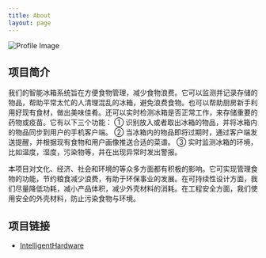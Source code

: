 ```yaml
---
title: About
layout: page
---
```

![Profile Image](assets/images/profile.png)
<!--![Profile Image]({% if site.external-image %}{{ site.picture }}{% else %}{{ site.url }}/{{ site.picture }}{% endif %})-->



<h2>项目简介</h2>

<p>我们的智能冰箱系统旨在方便食物管理，减少食物浪费。它可以监测并记录存储的物品，帮助平常太忙的人清理混乱的冰箱，避免浪费食物。也可以帮助厨房新手利用好现有食材，做出美味佳肴。还可以实时检测冰箱是否正常工作，来存储重要的药物或疫苗。它有以下三个功能：
① 识别放入或者取出冰箱的物品，并将冰箱内的物品同步到用户的手机客户端。
② 当冰箱内的物品即将过期时，通过客户端发送提醒，并根据现有食物和用户画像推送合适的菜谱。
③ 实时监测冰箱的环境，比如温度，湿度，污染物等，并在出现异常时发出警报。
</p>

<p>本项目对文化、经济、社会和环境的等众多方面都有积极的影响。它可实现管理食物的功能，节约粮食减少浪费，有助于环保事业的发展。在可持续性设计方面，我们尽量降低功耗，减小产品体积，减少外壳材料的消耗。在工程安全方面，我们使用安全的外壳材料，防止污染食物与环境。
</p>


<h2>项目链接</h2>

<ul>
	<li><a href="https://github.com/IntelligentHardware">IntelligentHardware</a></li>

</ul>

<!--
<p>Lorem Lorem ipsum dolor sit amet, consectetur adipisicing elit, sed do eiusmod
tempor incididunt ut labore et dolore magna aliqua. Ut enim ad minim veniam,
quis nostrud exercitation ullamco laboris nisi ut aliquip ex ea commodo
consequat. Duis aute irure dolor in reprehenderit in voluptate velit esse
cillum dolore eu fugiat nulla pariatur. Excepteur sint occaecat cupidatat non
proident, sunt in culpa qui officia deserunt mollit anim id est laborum.</p>

<p>Lorem ipsum dolor sit amet, consectetur adipisicing elit, sed do eiusmod
tempor incididunt ut labore et dolore magna aliqua. Ut enim ad minim veniam,
quis nostrud exercitation ullamco laboris nisi ut aliquip ex ea commodo
consequat. Duis aute irure dolor in reprehenderit in voluptate velit esse
cillum dolore eu fugiat nulla pariatur. Excepteur sint occaecat cupidatat non
proident, sunt in culpa qui officia deserunt mollit anim id est laborum.</p>

<h2>Skills</h2>

<ul class="skill-list">
	<li>HTML - Jade - Haml - Erb</li>
	<li>Responsive (Mobile First)</li>
	<li>CSS (Stylus, Sass, Less)</li>
	<li>Css Frameworks (Bootstrap, Foundation)</li>
	<li>Javascript (Design Patterns, Testes)</li>
	<li>NodeJS</li>
	<li>AngularJS - ReactJS</li>
	<li>Grunt - Gulp - Yeoman</li>
	<li>Git</li>
	<li>PHP</li>
	<li>Python</li>
	<li>MySQL - MongoDB</li>
	<li>Scrum and Kanban</li>
	<li>TDD e Continuous Integration</li>
</ul>

<h2>Projects</h2>

<ul>
	<li><a href="https://github.com/">Lorem Lorem</a></li>
	<li><a href="https://github.com/">Ipsum Dolor</a></li>
	<li><a href="https://github.com/">Dolor Lorem</a></li>
</ul>
-->